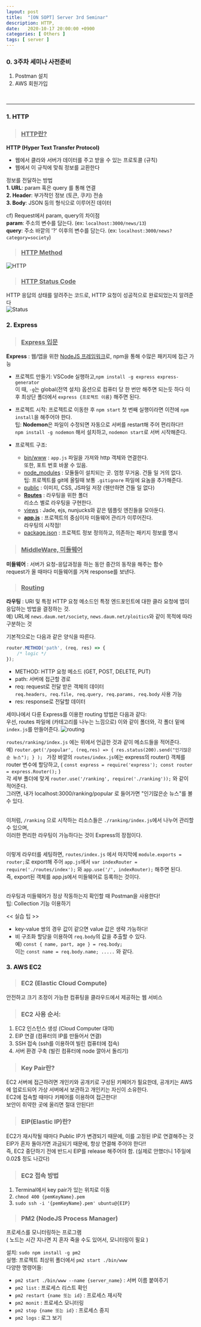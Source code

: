 ```yaml
---
layout: post
title:  "[ON SOPT] Server 3rd Seminar"
description: HTTP, 
date:   2020-10-17 20:00:00 +0900
categories: [ Others ]
tags: [ server ]
---
```


### 0. 3주차 세미나 사전준비
1. Postman 설치
2. AWS 회원가입

<br>

-----
### 1. HTTP
> ### <u>HTTP란?</u>
**HTTP (Hyper Text Transfer Protocol)**  
- 웹에서 클라와 서버가 데이터를 주고 받을 수 있는 프로토콜 (규칙)
- 웹에서 이 규칙에 맞춰 정보를 교환한다

정보를 전달하는 방법  
**1. URL**: param 혹은 query 를 통해 연결  
**2. Header**: 부가적인 정보 (토큰, 쿠키) 전송  
**3. Body**: JSON 등의 형식으로 이루어진 데이터

cf) Request에서 param, query의 차이점  
**param**: 주소의 변수를 담는다. (ex: `localhost:3000/news/13`)  
**query**: 주소 바깥의 '?' 이후의 변수를 담는다. (ex: `localhost:3000/news?category=society`)


> ### <u>HTTP Method</u>
![HTTP](https://imgur.com/Aen51to.jpg)

> ### <u>HTTP Status Code</u>
HTTP 응답의 상태를 알려주는 코드로, HTTP 요청이 성공적으로 완료되었는지 알려준다  
![Status](https://imgur.com/9jfn5iA.jpg)


### 2. Express
> ### <u>Express 입문</u>
**Express** : 웹/앱을 위한 <u>NodeJS 프레임워크</u>로, npm을 통해 수많은 패키지에 접근 가능
- 프로젝트 만들기: VSCode 실행하고,`npm install -g express express-generator`  
    이 때, `-g`는 global(전역 설치) 옵션으로 컴퓨터 당 한 번만 해주면 되는듯 하다
    이후 최상단 폴더에서 `express {프로젝트 이름}` 해주면 된다.
    <br>

- 프로젝트 시작: 프로젝트로 이동한 후 `npm start`
    첫 번째 실행이라면 이전에 `npm install`을 해주어야 한다.  
    팁: **Nodemon**은 파일이 수정되면 자동으로 서버를 restart해 주어 편리하다!!  
    `npm install -g nodemon` 해서 설치하고, `nodemon start`로 서버 시작해준다.
    <br>

- 프로젝트 구조:
    - <u>bin/www</u> : `app.js` 파일을 가져와 http 객체와 연결한다.  
        또한, 포트 번호 바꿀 수 있음.
    - <u>node_modules</u> : 모듈들이 설치되는 곳. 엄청 무거움. 건들 일 거의 없다.  
        팁: 프로젝트를 git에 올릴때 보통 `.gitignore` 파일에 요놈을 추가해준다.
    - <u>public</u> : 이미지, CSS, JS파일 저장 (웬만하면 건들 일 없다)
    - <u>**Routes**</u> : 라우팅을 위한 폴더  
        리소스 별로 라우팅을 구현한다.
    - <u>views</u> : Jade, ejs, nunjucks와 같은 템플릿 엔진들을 모아둔다.
    - <u>**app.js**</u> : 프로젝트의 중심이자 미들웨어 관리가 이루어진다.  
        라우팅의 시작점!
    - <u>package.json</u> : 프로젝트 정보 정의하고, 의존하는 패키지 정보를 명시

> ### <u>MiddleWare, 미들웨어</u>
**미들웨어** : 서버가 요청-응답과정을 하는 동안 중간의 동작을 해주는 함수  
request가 올 때마다 미들웨어를 거쳐 response를 보낸다.

> ### <u>Routing</u>
**라우팅** : URI 및 특정 HTTP 요청 메소드인 특정 엔드포인트에 대한 클라 요청에 앱이 응답하는 방법을 결정하는 것.  
예) URL에 `news.daum.net/society`, `news.daum.net/ploitics`와 같이 목적에 따라 구분하는 것

기본적으로는 다음과 같은 양식을 따른다.  

```javascript
router.METHOD('path', (req, res) => {
    /* logic */
});
```

- METHOD: HTTP 요청 메소드 (GET, POST, DELETE, PUT)
- path: 서버에 접근할 경로
- req: request로 전달 받은 객체의 데이터  
    `req.headers, req.file, req.query, req.params, req.body` 사용 가능
- res: response로 전달할 데이터

세미나에서 다룬 Express를 이용한 routing 방법은 다음과 같다:  
우선, routes 파일에 (카테고리를 나누는 느낌으로) 이와 같이 폴더와, 각 폴더 밑에 `index.js`를 만들어준다.
![routing](https://imgur.com/FOpJAT3.jpg)

`routes/ranking/index.js` 에는 위에서 언급한 것과 같이 메소드들을 적어준다.  
예) `router.get('/popular', (req,res) => { res.status(200).send("인기많은순 뉴스"); } ); `
가장 바깥의 `routes/index.js`에는 express의 router() 객체를 router 변수에 할당하고, ( `const express = require('express'); const router = express.Router();` )  
각 세부 폴더에 맞게 `router.use('/ranking', require('./ranking'));` 와 같이 적어준다.  
그러면, 내가 localhost:3000/ranking/popular 로 들어가면 "인기많은순 뉴스"를 볼 수 있다.  
<br>

이처럼, `/ranking` 으로 시작하는 리소스들은 `./ranking/index.js`에서 나누어 관리할 수 있으며,  
이러한 편리한 라우팅이 가능하다는 것이 Express의 장점이다.  
<br>

이렇게 라우터를 세팅하면, `routes/index.js` 에서 마지막에 `module.exports = router;`로 export해 주어 `app.js`에서 `var indexRouter = require('./routes/index');` 와 `app.use('/', indexRouter);` 해주면 된다.  
즉, export된 객체를 app.js에서 미들웨어로 등록하는 것이다.  
<br>

라우팅과 미들웨어가 정상 작동하는지 확인할 때 Postman을 사용한다!  
팁: Collection 기능 이용하기

<< 실습 팁 >>  
- key-value 쌍의 경우 값이 같으면 value 값은 생략 가능하다!
- 비 구조화 할당을 이용하여 `req.body`의 값을 추출할 수 있다.  
    예) `const { name, part, age } = req.body;`  
    이는 `const name = req.body.name; .....` 와 같다.


### 3. AWS EC2
> ### **EC2** (Elastic Cloud Compute)   
안전하고 크기 조정이 가능한 컴퓨팅을 클라우드에서 제공하는 웹 서비스

> ### EC2 사용 순서:
1. EC2 인스턴스 생성 (Cloud Computer 대여)
2. EIP 연결 (컴퓨터의 IP를 만들어서 연결)
3. SSH 접속 (ssh를 이용하여 빌린 컴퓨터에 접속)
4. 서버 환경 구축 (빌린 컴퓨터에 node 깔아서 돌리기)

> ### **Key Pair**란?  
EC2 서버에 접근하려면 개인키와 공개키로 구성된 키페어가 필요한데, 공개키는 AWS에 업로드되어 가상 서버에서 보관하고 개인키는 자신이 소유한다.  
EC2에 접속할 때마다 키페어를 이용하여 접근한다!  
보안이 취약한 곳에 올리면 절대 안된다!!  

> ### **EIP**(Elastic IP)란?  
EC2가 재시작될 때마다 Public IP가 변경되기 때문에, 이를 고정된 IP로 연결해주는 것  
EIP가 혼자 돌아가면 과금되기 때문에, 항상 연결해 주어야 한다!!  
즉, EC2 중단하기 전에 반드시 EIP를 release 해주어야 함. (실제로 안했더니 1주일에 0.02$ 정도 나갔다) 

> ### EC2 접속 방법
1. Terminal에서 key pair가 있는 위치로 이동
2. `chmod 400 {pemKeyName}.pem`
3. `sudo ssh -i '{pemKeyName}.pem' ubuntu@{EIP}`

> ### PM2 (NodeJS Process Manager)
프로세스를 모니터링하는 프로그램  
( 노드는 시간 지나면 지 혼자 죽을 수도 있어서, 모니터링이 필요 )

설치: `sudo npm install -g pm2`  
실행: 프로젝트 최상위 폴더에서 `pm2 start ./bin/www`  
다양한 명령어들:
- `pm2 start ./bin/www --name {server_name}` : 서버 이름 붙여주기
- `pm2 list` : 프로세스 리스트 확인
- `pm2 restart {name 또는 id}` : 프로세스 재시작
- `pm2 monit` : 프로세스 모니터링
- `pm2 stop {name 또는 id}` : 프로세스 중지
- `pm2 logs` : 로그 보기